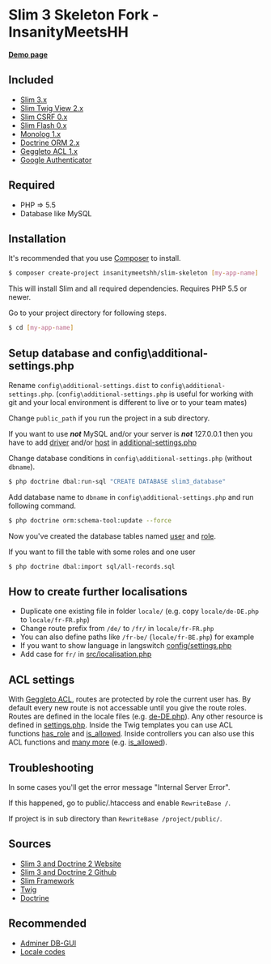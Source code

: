 # Slim 3 Skeleton Fork - InsanityMeetsHH

[**Demo page**](http://slim3.insanitymeetshh.net)

## Included
* [Slim 3.x](https://www.slimframework.com)
* [Slim Twig View 2.x](https://github.com/slimphp/Twig-View)
* [Slim CSRF 0.x](https://github.com/slimphp/Slim-Csrf)
* [Slim Flash 0.x](https://github.com/slimphp/Slim-Flash)
* [Monolog 1.x](https://seldaek.github.io/monolog/)
* [Doctrine ORM 2.x](https://packagist.org/packages/doctrine/orm)
* [Geggleto ACL 1.x](https://github.com/geggleto/geggleto-acl)
* [Google Authenticator](https://github.com/PHPGangsta/GoogleAuthenticator)

## Required
* PHP => 5.5
* Database like MySQL

## Installation

It's recommended that you use [Composer](https://getcomposer.org/) to install.

```bash
$ composer create-project insanitymeetshh/slim-skeleton [my-app-name]
```

This will install Slim and all required dependencies. Requires PHP 5.5 or newer.

Go to your project directory for following steps.

```bash
$ cd [my-app-name]
```

## Setup database and config\additional-settings.php 
Rename `config\additional-settings.dist` to `config\additional-settings.php`.
(`config\additional-settings.php` is useful for working with git and your local environment is different to live or to your team mates)

Change `public_path` if you run the project in a sub directory.

If you want to use **_not_** MySQL and/or your server is **_not_** 127.0.0.1 then you have to add [driver](https://github.com/InsanityMeetsHH/Slim-Skeleton/blob/master/config/settings.php#L48) and/or [host](https://github.com/InsanityMeetsHH/Slim-Skeleton/blob/master/config/settings.php#L49) in [additional-settings.php](https://github.com/InsanityMeetsHH/Slim-Skeleton/blob/master/config/additional-settings.dist#L6)

Change database conditions in `config\additional-settings.php` (without `dbname`).
```bash
$ php doctrine dbal:run-sql "CREATE DATABASE slim3_database"
```

Add database name to `dbname` in `config\additional-settings.php` and run following command.
```bash
$ php doctrine orm:schema-tool:update --force
```
Now you've created the database tables named [user](https://github.com/InsanityMeetsHH/Slim-Skeleton/blob/master/src/Entity/User.php) and [role](https://github.com/InsanityMeetsHH/Slim-Skeleton/blob/master/src/Entity/Role.php).

If you want to fill the table with some roles and one user
```bash
$ php doctrine dbal:import sql/all-records.sql
```

## How to create further localisations
* Duplicate one existing file in folder `locale/` (e.g. copy `locale/de-DE.php` to `locale/fr-FR.php`)
* Change route prefix from `/de/` to `/fr/` in `locale/fr-FR.php`
* You can also define paths like `/fr-be/` (`locale/fr-BE.php`) for example
* If you want to show language in langswitch [config/settings.php](https://github.com/InsanityMeetsHH/Slim-Skeleton/blob/master/config/settings.php#L31)
* Add case for `fr/` in [src/localisation.php](https://github.com/InsanityMeetsHH/Slim-Skeleton/blob/master/src/localisation.php#L18)

## ACL settings
With [Geggleto ACL](https://github.com/geggleto/geggleto-acl), routes are protected by role the current user has. By default every new route is not accessable until you give the route roles.
Routes are defined in the locale files (e.g. [de-DE.php](https://github.com/InsanityMeetsHH/Slim-Skeleton/blob/master/locale/de-DE.php#L44)).
Any other resource is defined in [settings.php](https://github.com/InsanityMeetsHH/Slim-Skeleton/blob/master/config/settings.php#L58).
Inside the Twig templates you can use ACL functions [has_role](https://github.com/InsanityMeetsHH/Slim-Skeleton/blob/master/templates/partials/navigation.html.twig#L5) and [is_allowed](https://github.com/InsanityMeetsHH/Slim-Skeleton/blob/master/templates/page/index.html.twig#L14).
Inside controllers you can also use this ACL functions and [many more](https://github.com/geggleto/geggleto-acl/blob/master/src/AclRepository.php) (e.g. [is_allowed](https://github.com/InsanityMeetsHH/Slim-Skeleton/blob/master/src/Controller/UserController.php#L19)).

## Troubleshooting
In some cases you'll get the error message "Internal Server Error".

If this happened, go to public/.htaccess and enable `RewriteBase /`.

If project is in sub directory than `RewriteBase /project/public/`.

## Sources
* [Slim 3 and Doctrine 2 Website](http://blog.sub85.com/slim-3-with-doctrine-2.html)
* [Slim 3 and Doctrine 2 Github](https://github.com/matthewfedak/slim-3-doctrine-2)
* [Slim Framework](https://www.slimframework.com/)
* [Twig](https://twig.symfony.com/)
* [Doctrine](https://www.doctrine-project.org/)

## Recommended
* [Adminer DB-GUI](https://www.adminer.org/)
* [Locale codes](https://www.science.co.il/language/Locale-codes.php)
